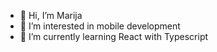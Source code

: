 - 👋 Hi, I’m Marija
- 👀 I’m interested in mobile development
- 🌱 I’m currently learning React with Typescript



